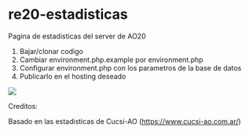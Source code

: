 # re20-estadisticas

Pagina de estadisticas del server de AO20

1) Bajar/clonar codigo
2) Cambiar environment.php.example por environment.php
3) Configurar environment.php con los parametros de la base de datos
4) Publicarlo en el hosting deseado

<img src="https://i.ibb.co/9ZxYSTZ/image.png"></img>

Creditos:

Basado en las estadisticas de Cucsi-AO (https://www.cucsi-ao.com.ar/)
